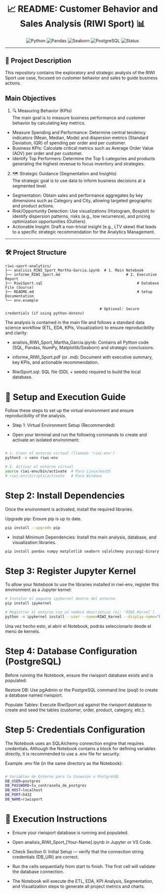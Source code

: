 <h1 align="center">📈 README: Customer Behavior and Sales Analysis (RIWI Sport) 📊</h1>

<p align="center">
  <img alt="Python" src="https://img.shields.io/badge/Python-3.10+-blue?style=for-the-badge&logo=python&logoColor=white">
  <img alt="Pandas" src="https://img.shields.io/badge/Data%20Wrangling-Pandas%20%26%20Numpy-150458?style=for-the-badge&logo=pandas&logoColor=white">
  <img alt="Seaborn" src="https://img.shields.io/badge/Visualization-Seaborn%20%26%20Matplotlib-2d8c36?style=for-the-badge&logo=seaborn&logoColor=white">
  <img alt="PostgreSQL" src="https://img.shields.io/badge/Database-PostgreSQL-336791?style=for-the-badge&logo=postgresql&logoColor=white">
  <img alt="Status" src="https://img.shields.io/badge/Status-Completed-brightgreen?style=for-the-badge">
</p>

---

## 📝 Project Description

This repository contains the exploratory and strategic analysis of the RIWI Sport use case, focused on customer behavior and sales to guide business actions.

## Main Objectives

1. 🔍 Measuring Behavior (KPIs)  
The main goal is to measure business performance and customer behavior by calculating key metrics.

- Measure Spending and Performance: Determine central tendency indicators (Mean, Median, Mode) and dispersion metrics (Standard Deviation, IQR) of spending per order and per customer.  
- Business KPIs: Calculate critical metrics such as Average Order Value (AOV) per order and per customer.  
- Identify Top Performers: Determine the Top 5 categories and products generating the highest revenue to focus inventory and strategies.

2. 🗺️ Strategic Guidance (Segmentation and Insights)  
The strategic goal is to use data to inform business decisions at a segmented level.

- Segmentation: Obtain sales and performance aggregates by key dimensions such as Category and City, allowing targeted geographic and product actions.  
- Risk/Opportunity Detection: Use visualizations (Histogram, Boxplot) to identify dispersion patterns, risks (e.g., low recurrence), and pricing optimization opportunities (Outliers).  
- Actionable Insight: Draft a non-trivial insight (e.g., LTV skew) that leads to a specific strategic recommendation for the Analytics Management.

---

## 🛠️ Project Structure

```text
riwi-sport-analytics/
├── analisis_RIWI_Sport_Martha-Garcia.ipynb  # 1. Main Notebook
├── informe_RIWI_Sport.md                              # 2. Executive Report
├── RiwiSport.sql                                           # Database File (Source)
├── README.md                                               # Setup Documentation
└── env.example 
```
                                               # Optional: Secure credentials (if using python-dotenv)


The analysis is contained in the main file and follows a standard data science workflow (ETL, EDA, KPIs, Visualization) to ensure reproducibility and clarity:

- analisis_RIWI_Sport_Martha_Garcia.ipynb: Contains all Python code (SQL, Pandas, NumPy, Matplotlib/Seaborn) and strategic conclusions.

- informe_RIWI_Sport.pdf (or .md): Document with executive summary, key KPIs, and actionable recommendation.

- RiwiSport.sql: SQL file (DDL + seeds) required to build the local database.

# 🚀 Setup and Execution Guide

Follow these steps to set up the virtual environment and ensure reproducibility of the analysis.

- Step 1: Virtual Environment Setup (Recommended)

- Open your terminal and run the following commands to create and activate an isolated environment:

```bash

# 1. Crear el entorno virtual (llamado 'riwi-env')
python3 -m venv riwi-env

# 2. Activar el entorno virtual
source riwi-env/bin/activate  # Para Linux/macOS
# riwi-env\Scripts\activate   # Para Windows

```

# Step 2: Install Dependencies

Once the environment is activated, install the required libraries.

Upgrade pip: Ensure pip is up to date.

```bash
pip install --upgrade pip
```

- Install Minimum Dependencies: Install the main analysis, database, and visualization libraries.


```bash
pip install pandas numpy matplotlib seaborn sqlalchemy psycopg2-binary python-dotenv
```
# Step 3: Register Jupyter Kernel

To allow your Notebook to use the libraries installed in riwi-env, register this environment as a Jupyter kernel:

```bash
# Instalar el paquete ipykernel dentro del entorno
pip install ipykernel

# Registrar el entorno con un nombre descriptivo (ej: 'RIWI_Kernel')
python -m ipykernel install --user --name=RIWI_Kernel --display-name="RIWI Sport Analytics"
```

Una vez hecho esto, al abrir el Notebook, podrás seleccionarlo desde el menú de kernels. 


# Step 4: Database Configuration (PostgreSQL)

Before running the Notebook, ensure the riwisport database exists and is populated:

Restore DB: Use pgAdmin or the PostgreSQL command line (psql) to create a database named riwisport.

Populate Tables: Execute RiwiSport.sql against the riwisport database to create and seed the tables (customer, order, product, category, etc.).

# Step 5: Credentials Configuration

The Notebook uses an SQLAlchemy connection engine that requires credentials. Although the Notebook contains a block for defining variables directly, it is recommended to use a .env file for security.

Example .env file (in the same directory as the Notebook):

```bash

# Variables de Entorno para la Conexión a PostgreSQL
DB_USER=postgres
DB_PASSWORD=tu_contraseña_de_postgres
DB_HOST=localhost
DB_PORT=5432
DB_NAME=riwisport

```

# 🏃 Execution Instructions

- Ensure your riwisport database is running and populated.

- Open analisis_RIWI_Sport_[Your-Name].ipynb in Jupyter or VS Code.

- Check Section 0: Initial Setup — verify that the connection string credentials (DB_URI) are correct.

- Run the cells sequentially from start to finish. The first cell will validate the database connection.

- The Notebook will execute the ETL, EDA, KPI Analysis, Segmentation, and Visualization steps to generate all project metrics and charts.